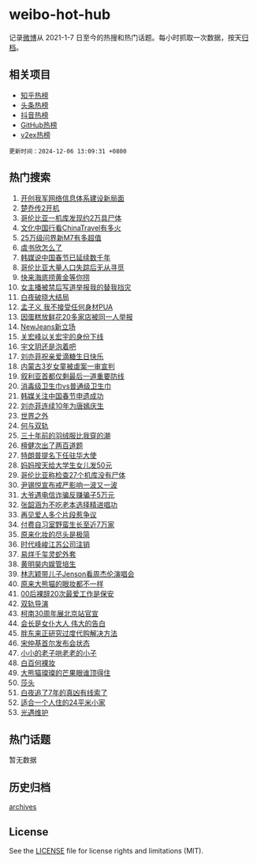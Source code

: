 # weibo-hot-hub

记录[微博](https://www.weibo.com)从 2021-1-7 日至今的热搜和热门话题。每小时抓取一次数据，按天[归档](archives)。

## 相关项目

- [知乎热榜](https://github.com/lonnyzhang423/zhihu-hot-hub)
- [头条热榜](https://github.com/lonnyzhang423/toutiao-hot-hub)
- [抖音热榜](https://github.com/lonnyzhang423/douyin-hot-hub)
- [GitHub热榜](https://github.com/lonnyzhang423/github-hot-hub)
- [v2ex热榜](https://github.com/lonnyzhang423/v2ex-hot-hub)


`更新时间：2024-12-06 13:09:31 +0800`

## 热门搜索

1. [开创我军网络信息体系建设新局面](https://m.weibo.cn/search?containerid=100103type%3D1%26t%3D10%26q%3D%23%E5%BC%80%E5%88%9B%E6%88%91%E5%86%9B%E7%BD%91%E7%BB%9C%E4%BF%A1%E6%81%AF%E4%BD%93%E7%B3%BB%E5%BB%BA%E8%AE%BE%E6%96%B0%E5%B1%80%E9%9D%A2%23&stream_entry_id=51&isnewpage=1&extparam=seat%3D1%26pos%3D0%26stream_entry_id%3D51%26c_type%3D51%26filter_type%3Drealtimehot%26cate%3D10103%26q%3D%2523%25E5%25BC%2580%25E5%2588%259B%25E6%2588%2591%25E5%2586%259B%25E7%25BD%2591%25E7%25BB%259C%25E4%25BF%25A1%25E6%2581%25AF%25E4%25BD%2593%25E7%25B3%25BB%25E5%25BB%25BA%25E8%25AE%25BE%25E6%2596%25B0%25E5%25B1%2580%25E9%259D%25A2%2523%26dgr%3D0%26display_time%3D1733461769%26pre_seqid%3D17334617698670222108101)
1. [楚乔传2开机](https://m.weibo.cn/search?containerid=100103type%3D1%26t%3D10%26q%3D%E6%A5%9A%E4%B9%94%E4%BC%A02%E5%BC%80%E6%9C%BA&stream_entry_id=31&isnewpage=1&extparam=seat%3D1%26flag%3D1%26lcate%3D5001%26realpos%3D1%26band_rank%3D1%26dgr%3D0%26pos%3D0%26c_type%3D31%26q%3D%25E6%25A5%259A%25E4%25B9%2594%25E4%25BC%25A02%25E5%25BC%2580%25E6%259C%25BA%26cate%3D5001%26stream_entry_id%3D31%26filter_type%3Drealtimehot%26display_time%3D1733461769%26pre_seqid%3D17334617698670222108101)
1. [哥伦比亚一机库发现约2万具尸体](https://m.weibo.cn/search?containerid=100103type%3D1%26t%3D10%26q%3D%23%E5%93%A5%E4%BC%A6%E6%AF%94%E4%BA%9A%E4%B8%80%E6%9C%BA%E5%BA%93%E5%8F%91%E7%8E%B0%E7%BA%A62%E4%B8%87%E5%85%B7%E5%B0%B8%E4%BD%93%23&stream_entry_id=31&isnewpage=1&extparam=seat%3D1%26flag%3D2%26lcate%3D5001%26realpos%3D2%26band_rank%3D2%26dgr%3D0%26pos%3D1%26c_type%3D31%26q%3D%2523%25E5%2593%25A5%25E4%25BC%25A6%25E6%25AF%2594%25E4%25BA%259A%25E4%25B8%2580%25E6%259C%25BA%25E5%25BA%2593%25E5%258F%2591%25E7%258E%25B0%25E7%25BA%25A62%25E4%25B8%2587%25E5%2585%25B7%25E5%25B0%25B8%25E4%25BD%2593%2523%26cate%3D5001%26stream_entry_id%3D31%26filter_type%3Drealtimehot%26display_time%3D1733461769%26pre_seqid%3D17334617698670222108101)
1. [文化中国行看ChinaTravel有多火](https://m.weibo.cn/search?containerid=100103type%3D1%26t%3D10%26q%3D%23%E6%96%87%E5%8C%96%E4%B8%AD%E5%9B%BD%E8%A1%8C%E7%9C%8BChinaTravel%E6%9C%89%E5%A4%9A%E7%81%AB%23&stream_entry_id=31&isnewpage=1&extparam=seat%3D1%26flag%3D0%26lcate%3D5001%26realpos%3D3%26band_rank%3D3%26dgr%3D0%26pos%3D2%26c_type%3D31%26q%3D%2523%25E6%2596%2587%25E5%258C%2596%25E4%25B8%25AD%25E5%259B%25BD%25E8%25A1%258C%25E7%259C%258BChinaTravel%25E6%259C%2589%25E5%25A4%259A%25E7%2581%25AB%2523%26cate%3D5001%26stream_entry_id%3D31%26filter_type%3Drealtimehot%26display_time%3D1733461769%26pre_seqid%3D17334617698670222108101)
1. [25万级问界新M7有多超值](https://m.weibo.cn/search?containerid=100103type%3D1%26t%3D10%26q%3D%2325%E4%B8%87%E7%BA%A7%E9%97%AE%E7%95%8C%E6%96%B0M7%E6%9C%89%E5%A4%9A%E8%B6%85%E5%80%BC%23&stream_entry_id=31&isnewpage=1&extparam=seat%3D1%26lcate%3D5001%26stream_entry_id%3D31%26band_rank%3D4%26topic_ad%3D1%26pos%3D3%26is_ad_pos%3D1%26c_type%3D31%26filter_type%3Drealtimehot%26q%3D%252325%25E4%25B8%2587%25E7%25BA%25A7%25E9%2597%25AE%25E7%2595%258C%25E6%2596%25B0M7%25E6%259C%2589%25E5%25A4%259A%25E8%25B6%2585%25E5%2580%25BC%2523%26cate%3D5001%26dgr%3D0%26adid%3D267382%26display_time%3D1733461769%26pre_seqid%3D17334617698670222108101)
1. [虞书欣怎么了](https://m.weibo.cn/search?containerid=100103type%3D1%26t%3D10%26q%3D%23%E8%99%9E%E4%B9%A6%E6%AC%A3%E6%80%8E%E4%B9%88%E4%BA%86%23&stream_entry_id=31&isnewpage=1&extparam=seat%3D1%26flag%3D16%26lcate%3D5001%26realpos%3D4%26band_rank%3D4%26dgr%3D0%26pos%3D4%26c_type%3D31%26q%3D%2523%25E8%2599%259E%25E4%25B9%25A6%25E6%25AC%25A3%25E6%2580%258E%25E4%25B9%2588%25E4%25BA%2586%2523%26cate%3D5001%26stream_entry_id%3D31%26filter_type%3Drealtimehot%26display_time%3D1733461769%26pre_seqid%3D17334617698670222108101)
1. [韩媒说中国春节已延续数千年](https://m.weibo.cn/search?containerid=100103type%3D1%26t%3D10%26q%3D%23%E9%9F%A9%E5%AA%92%E8%AF%B4%E4%B8%AD%E5%9B%BD%E6%98%A5%E8%8A%82%E5%B7%B2%E5%BB%B6%E7%BB%AD%E6%95%B0%E5%8D%83%E5%B9%B4%23&stream_entry_id=31&isnewpage=1&extparam=seat%3D1%26flag%3D2%26lcate%3D5001%26realpos%3D5%26band_rank%3D5%26dgr%3D0%26pos%3D5%26c_type%3D31%26q%3D%2523%25E9%259F%25A9%25E5%25AA%2592%25E8%25AF%25B4%25E4%25B8%25AD%25E5%259B%25BD%25E6%2598%25A5%25E8%258A%2582%25E5%25B7%25B2%25E5%25BB%25B6%25E7%25BB%25AD%25E6%2595%25B0%25E5%258D%2583%25E5%25B9%25B4%2523%26cate%3D5001%26stream_entry_id%3D31%26filter_type%3Drealtimehot%26display_time%3D1733461769%26pre_seqid%3D17334617698670222108101)
1. [哥伦比亚大量人口失踪后无从寻觅](https://m.weibo.cn/search?containerid=100103type%3D1%26t%3D10%26q%3D%23%E5%93%A5%E4%BC%A6%E6%AF%94%E4%BA%9A%E5%A4%A7%E9%87%8F%E4%BA%BA%E5%8F%A3%E5%A4%B1%E8%B8%AA%E5%90%8E%E6%97%A0%E4%BB%8E%E5%AF%BB%E8%A7%85%23&stream_entry_id=31&isnewpage=1&extparam=seat%3D1%26flag%3D1%26lcate%3D5001%26realpos%3D6%26band_rank%3D6%26dgr%3D0%26pos%3D6%26c_type%3D31%26q%3D%2523%25E5%2593%25A5%25E4%25BC%25A6%25E6%25AF%2594%25E4%25BA%259A%25E5%25A4%25A7%25E9%2587%258F%25E4%25BA%25BA%25E5%258F%25A3%25E5%25A4%25B1%25E8%25B8%25AA%25E5%2590%258E%25E6%2597%25A0%25E4%25BB%258E%25E5%25AF%25BB%25E8%25A7%2585%2523%26cate%3D5001%26stream_entry_id%3D31%26filter_type%3Drealtimehot%26display_time%3D1733461769%26pre_seqid%3D17334617698670222108101)
1. [快来海底捞黄金等你捞](https://m.weibo.cn/search?containerid=100103type%3D1%26t%3D10%26q%3D%23%E5%BF%AB%E6%9D%A5%E6%B5%B7%E5%BA%95%E6%8D%9E%E9%BB%84%E9%87%91%E7%AD%89%E4%BD%A0%E6%8D%9E%23&stream_entry_id=31&isnewpage=1&extparam=seat%3D1%26lcate%3D5001%26stream_entry_id%3D31%26band_rank%3D7%26topic_ad%3D1%26pos%3D7%26is_ad_pos%3D1%26c_type%3D31%26filter_type%3Drealtimehot%26q%3D%2523%25E5%25BF%25AB%25E6%259D%25A5%25E6%25B5%25B7%25E5%25BA%2595%25E6%258D%259E%25E9%25BB%2584%25E9%2587%2591%25E7%25AD%2589%25E4%25BD%25A0%25E6%258D%259E%2523%26cate%3D5001%26dgr%3D0%26adid%3D267250%26display_time%3D1733461769%26pre_seqid%3D17334617698670222108101)
1. [女主播被禁后写道举报我的替我挡灾](https://m.weibo.cn/search?containerid=100103type%3D1%26t%3D10%26q%3D%23%E5%A5%B3%E4%B8%BB%E6%92%AD%E8%A2%AB%E7%A6%81%E5%90%8E%E5%86%99%E9%81%93%E4%B8%BE%E6%8A%A5%E6%88%91%E7%9A%84%E6%9B%BF%E6%88%91%E6%8C%A1%E7%81%BE%23&stream_entry_id=31&isnewpage=1&extparam=seat%3D1%26flag%3D0%26lcate%3D5001%26realpos%3D7%26band_rank%3D7%26dgr%3D0%26pos%3D8%26c_type%3D31%26q%3D%2523%25E5%25A5%25B3%25E4%25B8%25BB%25E6%2592%25AD%25E8%25A2%25AB%25E7%25A6%2581%25E5%2590%258E%25E5%2586%2599%25E9%2581%2593%25E4%25B8%25BE%25E6%258A%25A5%25E6%2588%2591%25E7%259A%2584%25E6%259B%25BF%25E6%2588%2591%25E6%258C%25A1%25E7%2581%25BE%2523%26cate%3D5001%26stream_entry_id%3D31%26filter_type%3Drealtimehot%26display_time%3D1733461769%26pre_seqid%3D17334617698670222108101)
1. [白夜破晓大结局](https://m.weibo.cn/search?containerid=100103type%3D1%26t%3D10%26q%3D%E7%99%BD%E5%A4%9C%E7%A0%B4%E6%99%93%E5%A4%A7%E7%BB%93%E5%B1%80&stream_entry_id=31&isnewpage=1&extparam=seat%3D1%26flag%3D1%26lcate%3D5001%26realpos%3D8%26band_rank%3D8%26dgr%3D0%26pos%3D9%26c_type%3D31%26q%3D%25E7%2599%25BD%25E5%25A4%259C%25E7%25A0%25B4%25E6%2599%2593%25E5%25A4%25A7%25E7%25BB%2593%25E5%25B1%2580%26cate%3D5001%26stream_entry_id%3D31%26filter_type%3Drealtimehot%26display_time%3D1733461769%26pre_seqid%3D17334617698670222108101)
1. [孟子义 我不接受任何身材PUA](https://m.weibo.cn/search?containerid=100103type%3D1%26t%3D10%26q%3D%E5%AD%9F%E5%AD%90%E4%B9%89+%E6%88%91%E4%B8%8D%E6%8E%A5%E5%8F%97%E4%BB%BB%E4%BD%95%E8%BA%AB%E6%9D%90PUA&stream_entry_id=31&isnewpage=1&extparam=seat%3D1%26flag%3D2%26lcate%3D5001%26realpos%3D9%26band_rank%3D9%26dgr%3D0%26pos%3D10%26c_type%3D31%26q%3D%25E5%25AD%259F%25E5%25AD%2590%25E4%25B9%2589%2520%25E6%2588%2591%25E4%25B8%258D%25E6%258E%25A5%25E5%258F%2597%25E4%25BB%25BB%25E4%25BD%2595%25E8%25BA%25AB%25E6%259D%2590PUA%26cate%3D5001%26stream_entry_id%3D31%26filter_type%3Drealtimehot%26display_time%3D1733461769%26pre_seqid%3D17334617698670222108101)
1. [因蛋糕放鲜花20多家店被同一人举报](https://m.weibo.cn/search?containerid=100103type%3D1%26t%3D10%26q%3D%23%E5%9B%A0%E8%9B%8B%E7%B3%95%E6%94%BE%E9%B2%9C%E8%8A%B120%E5%A4%9A%E5%AE%B6%E5%BA%97%E8%A2%AB%E5%90%8C%E4%B8%80%E4%BA%BA%E4%B8%BE%E6%8A%A5%23&stream_entry_id=31&isnewpage=1&extparam=seat%3D1%26flag%3D2%26lcate%3D5001%26realpos%3D10%26band_rank%3D10%26dgr%3D0%26pos%3D11%26c_type%3D31%26q%3D%2523%25E5%259B%25A0%25E8%259B%258B%25E7%25B3%2595%25E6%2594%25BE%25E9%25B2%259C%25E8%258A%25B120%25E5%25A4%259A%25E5%25AE%25B6%25E5%25BA%2597%25E8%25A2%25AB%25E5%2590%258C%25E4%25B8%2580%25E4%25BA%25BA%25E4%25B8%25BE%25E6%258A%25A5%2523%26cate%3D5001%26stream_entry_id%3D31%26filter_type%3Drealtimehot%26display_time%3D1733461769%26pre_seqid%3D17334617698670222108101)
1. [NewJeans新立场](https://m.weibo.cn/search?containerid=100103type%3D1%26t%3D10%26q%3D%23NewJeans%E6%96%B0%E7%AB%8B%E5%9C%BA%23&stream_entry_id=31&isnewpage=1&extparam=seat%3D1%26flag%3D1%26lcate%3D5001%26realpos%3D11%26band_rank%3D11%26dgr%3D0%26pos%3D12%26c_type%3D31%26q%3D%2523NewJeans%25E6%2596%25B0%25E7%25AB%258B%25E5%259C%25BA%2523%26cate%3D5001%26stream_entry_id%3D31%26filter_type%3Drealtimehot%26display_time%3D1733461769%26pre_seqid%3D17334617698670222108101)
1. [关宏峰以关宏宇的身份下线](https://m.weibo.cn/search?containerid=100103type%3D1%26t%3D10%26q%3D%23%E5%85%B3%E5%AE%8F%E5%B3%B0%E4%BB%A5%E5%85%B3%E5%AE%8F%E5%AE%87%E7%9A%84%E8%BA%AB%E4%BB%BD%E4%B8%8B%E7%BA%BF%23&stream_entry_id=31&isnewpage=1&extparam=seat%3D1%26flag%3D1%26lcate%3D5001%26realpos%3D12%26band_rank%3D12%26dgr%3D0%26pos%3D13%26c_type%3D31%26q%3D%2523%25E5%2585%25B3%25E5%25AE%258F%25E5%25B3%25B0%25E4%25BB%25A5%25E5%2585%25B3%25E5%25AE%258F%25E5%25AE%2587%25E7%259A%2584%25E8%25BA%25AB%25E4%25BB%25BD%25E4%25B8%258B%25E7%25BA%25BF%2523%26cate%3D5001%26stream_entry_id%3D31%26filter_type%3Drealtimehot%26display_time%3D1733461769%26pre_seqid%3D17334617698670222108101)
1. [宇文玥还是泡着吧](https://m.weibo.cn/search?containerid=100103type%3D1%26t%3D10%26q%3D%E5%AE%87%E6%96%87%E7%8E%A5%E8%BF%98%E6%98%AF%E6%B3%A1%E7%9D%80%E5%90%A7&stream_entry_id=31&isnewpage=1&extparam=seat%3D1%26flag%3D1%26lcate%3D5001%26realpos%3D13%26band_rank%3D13%26dgr%3D0%26pos%3D14%26c_type%3D31%26q%3D%25E5%25AE%2587%25E6%2596%2587%25E7%258E%25A5%25E8%25BF%2598%25E6%2598%25AF%25E6%25B3%25A1%25E7%259D%2580%25E5%2590%25A7%26cate%3D5001%26stream_entry_id%3D31%26filter_type%3Drealtimehot%26display_time%3D1733461769%26pre_seqid%3D17334617698670222108101)
1. [刘亦菲祝亲爱滴糖生日快乐](https://m.weibo.cn/search?containerid=100103type%3D1%26t%3D10%26q%3D%23%E5%88%98%E4%BA%A6%E8%8F%B2%E7%A5%9D%E4%BA%B2%E7%88%B1%E6%BB%B4%E7%B3%96%E7%94%9F%E6%97%A5%E5%BF%AB%E4%B9%90%23&stream_entry_id=31&isnewpage=1&extparam=seat%3D1%26flag%3D0%26lcate%3D5001%26realpos%3D14%26band_rank%3D14%26dgr%3D0%26pos%3D15%26c_type%3D31%26q%3D%2523%25E5%2588%2598%25E4%25BA%25A6%25E8%258F%25B2%25E7%25A5%259D%25E4%25BA%25B2%25E7%2588%25B1%25E6%25BB%25B4%25E7%25B3%2596%25E7%2594%259F%25E6%2597%25A5%25E5%25BF%25AB%25E4%25B9%2590%2523%26cate%3D5001%26stream_entry_id%3D31%26filter_type%3Drealtimehot%26display_time%3D1733461769%26pre_seqid%3D17334617698670222108101)
1. [内蒙古3岁女童被虐案一审宣判](https://m.weibo.cn/search?containerid=100103type%3D1%26t%3D10%26q%3D%23%E5%86%85%E8%92%99%E5%8F%A43%E5%B2%81%E5%A5%B3%E7%AB%A5%E8%A2%AB%E8%99%90%E6%A1%88%E4%B8%80%E5%AE%A1%E5%AE%A3%E5%88%A4%23&stream_entry_id=31&isnewpage=1&extparam=seat%3D1%26flag%3D0%26lcate%3D5001%26realpos%3D15%26band_rank%3D15%26dgr%3D0%26pos%3D16%26c_type%3D31%26q%3D%2523%25E5%2586%2585%25E8%2592%2599%25E5%258F%25A43%25E5%25B2%2581%25E5%25A5%25B3%25E7%25AB%25A5%25E8%25A2%25AB%25E8%2599%2590%25E6%25A1%2588%25E4%25B8%2580%25E5%25AE%25A1%25E5%25AE%25A3%25E5%2588%25A4%2523%26cate%3D5001%26stream_entry_id%3D31%26filter_type%3Drealtimehot%26display_time%3D1733461769%26pre_seqid%3D17334617698670222108101)
1. [叙利亚首都仅剩最后一道重要防线](https://m.weibo.cn/search?containerid=100103type%3D1%26t%3D10%26q%3D%23%E5%8F%99%E5%88%A9%E4%BA%9A%E9%A6%96%E9%83%BD%E4%BB%85%E5%89%A9%E6%9C%80%E5%90%8E%E4%B8%80%E9%81%93%E9%87%8D%E8%A6%81%E9%98%B2%E7%BA%BF%23&stream_entry_id=31&isnewpage=1&extparam=seat%3D1%26flag%3D0%26lcate%3D5001%26realpos%3D16%26band_rank%3D16%26dgr%3D0%26pos%3D17%26c_type%3D31%26q%3D%2523%25E5%258F%2599%25E5%2588%25A9%25E4%25BA%259A%25E9%25A6%2596%25E9%2583%25BD%25E4%25BB%2585%25E5%2589%25A9%25E6%259C%2580%25E5%2590%258E%25E4%25B8%2580%25E9%2581%2593%25E9%2587%258D%25E8%25A6%2581%25E9%2598%25B2%25E7%25BA%25BF%2523%26cate%3D5001%26stream_entry_id%3D31%26filter_type%3Drealtimehot%26display_time%3D1733461769%26pre_seqid%3D17334617698670222108101)
1. [消毒级卫生巾vs普通级卫生巾](https://m.weibo.cn/search?containerid=100103type%3D1%26t%3D10%26q%3D%23%E6%B6%88%E6%AF%92%E7%BA%A7%E5%8D%AB%E7%94%9F%E5%B7%BEvs%E6%99%AE%E9%80%9A%E7%BA%A7%E5%8D%AB%E7%94%9F%E5%B7%BE%23&stream_entry_id=31&isnewpage=1&extparam=seat%3D1%26flag%3D0%26lcate%3D5001%26realpos%3D17%26band_rank%3D17%26dgr%3D0%26pos%3D18%26adid%3D267173%26c_type%3D31%26q%3D%2523%25E6%25B6%2588%25E6%25AF%2592%25E7%25BA%25A7%25E5%258D%25AB%25E7%2594%259F%25E5%25B7%25BEvs%25E6%2599%25AE%25E9%2580%259A%25E7%25BA%25A7%25E5%258D%25AB%25E7%2594%259F%25E5%25B7%25BE%2523%26cate%3D5001%26stream_entry_id%3D31%26filter_type%3Drealtimehot%26display_time%3D1733461769%26pre_seqid%3D17334617698670222108101)
1. [韩媒关注中国春节申遗成功](https://m.weibo.cn/search?containerid=100103type%3D1%26t%3D10%26q%3D%23%E9%9F%A9%E5%AA%92%E5%85%B3%E6%B3%A8%E4%B8%AD%E5%9B%BD%E6%98%A5%E8%8A%82%E7%94%B3%E9%81%97%E6%88%90%E5%8A%9F%23&stream_entry_id=31&isnewpage=1&extparam=seat%3D1%26flag%3D0%26lcate%3D5001%26realpos%3D18%26band_rank%3D18%26dgr%3D0%26pos%3D19%26c_type%3D31%26q%3D%2523%25E9%259F%25A9%25E5%25AA%2592%25E5%2585%25B3%25E6%25B3%25A8%25E4%25B8%25AD%25E5%259B%25BD%25E6%2598%25A5%25E8%258A%2582%25E7%2594%25B3%25E9%2581%2597%25E6%2588%2590%25E5%258A%259F%2523%26cate%3D5001%26stream_entry_id%3D31%26filter_type%3Drealtimehot%26display_time%3D1733461769%26pre_seqid%3D17334617698670222108101)
1. [刘亦菲连续10年为唐嫣庆生](https://m.weibo.cn/search?containerid=100103type%3D1%26t%3D10%26q%3D%23%E5%88%98%E4%BA%A6%E8%8F%B2%E8%BF%9E%E7%BB%AD10%E5%B9%B4%E4%B8%BA%E5%94%90%E5%AB%A3%E5%BA%86%E7%94%9F%23&stream_entry_id=31&isnewpage=1&extparam=seat%3D1%26flag%3D1%26lcate%3D5001%26realpos%3D19%26band_rank%3D19%26dgr%3D0%26pos%3D20%26c_type%3D31%26q%3D%2523%25E5%2588%2598%25E4%25BA%25A6%25E8%258F%25B2%25E8%25BF%259E%25E7%25BB%25AD10%25E5%25B9%25B4%25E4%25B8%25BA%25E5%2594%2590%25E5%25AB%25A3%25E5%25BA%2586%25E7%2594%259F%2523%26cate%3D5001%26stream_entry_id%3D31%26filter_type%3Drealtimehot%26display_time%3D1733461769%26pre_seqid%3D17334617698670222108101)
1. [世界之外](https://m.weibo.cn/search?containerid=100103type%3D1%26t%3D10%26q%3D%E4%B8%96%E7%95%8C%E4%B9%8B%E5%A4%96&stream_entry_id=31&isnewpage=1&extparam=seat%3D1%26flag%3D1%26lcate%3D5001%26realpos%3D20%26band_rank%3D20%26dgr%3D0%26pos%3D21%26c_type%3D31%26q%3D%25E4%25B8%2596%25E7%2595%258C%25E4%25B9%258B%25E5%25A4%2596%26cate%3D5001%26stream_entry_id%3D31%26filter_type%3Drealtimehot%26display_time%3D1733461769%26pre_seqid%3D17334617698670222108101)
1. [何与双轨](https://m.weibo.cn/search?containerid=100103type%3D1%26t%3D10%26q%3D%E4%BD%95%E4%B8%8E%E5%8F%8C%E8%BD%A8&stream_entry_id=31&isnewpage=1&extparam=seat%3D1%26flag%3D0%26lcate%3D5001%26realpos%3D21%26band_rank%3D21%26dgr%3D0%26pos%3D22%26c_type%3D31%26q%3D%25E4%25BD%2595%25E4%25B8%258E%25E5%258F%258C%25E8%25BD%25A8%26cate%3D5001%26stream_entry_id%3D31%26filter_type%3Drealtimehot%26display_time%3D1733461769%26pre_seqid%3D17334617698670222108101)
1. [三十年前的羽绒服比我穿的潮](https://m.weibo.cn/search?containerid=100103type%3D1%26t%3D10%26q%3D%23%E4%B8%89%E5%8D%81%E5%B9%B4%E5%89%8D%E7%9A%84%E7%BE%BD%E7%BB%92%E6%9C%8D%E6%AF%94%E6%88%91%E7%A9%BF%E7%9A%84%E6%BD%AE%23&stream_entry_id=31&isnewpage=1&extparam=seat%3D1%26flag%3D0%26lcate%3D5001%26realpos%3D22%26band_rank%3D22%26dgr%3D0%26pos%3D23%26c_type%3D31%26q%3D%2523%25E4%25B8%2589%25E5%258D%2581%25E5%25B9%25B4%25E5%2589%258D%25E7%259A%2584%25E7%25BE%25BD%25E7%25BB%2592%25E6%259C%258D%25E6%25AF%2594%25E6%2588%2591%25E7%25A9%25BF%25E7%259A%2584%25E6%25BD%25AE%2523%26cate%3D5001%26stream_entry_id%3D31%26filter_type%3Drealtimehot%26display_time%3D1733461769%26pre_seqid%3D17334617698670222108101)
1. [檀健次出了两百道题](https://m.weibo.cn/search?containerid=100103type%3D1%26t%3D10%26q%3D%23%E6%AA%80%E5%81%A5%E6%AC%A1%E5%87%BA%E4%BA%86%E4%B8%A4%E7%99%BE%E9%81%93%E9%A2%98%23&stream_entry_id=31&isnewpage=1&extparam=seat%3D1%26flag%3D1%26lcate%3D5001%26realpos%3D23%26band_rank%3D23%26dgr%3D0%26pos%3D24%26c_type%3D31%26q%3D%2523%25E6%25AA%2580%25E5%2581%25A5%25E6%25AC%25A1%25E5%2587%25BA%25E4%25BA%2586%25E4%25B8%25A4%25E7%2599%25BE%25E9%2581%2593%25E9%25A2%2598%2523%26cate%3D5001%26stream_entry_id%3D31%26filter_type%3Drealtimehot%26display_time%3D1733461769%26pre_seqid%3D17334617698670222108101)
1. [特朗普提名下任驻华大使](https://m.weibo.cn/search?containerid=100103type%3D1%26t%3D10%26q%3D%23%E7%89%B9%E6%9C%97%E6%99%AE%E6%8F%90%E5%90%8D%E4%B8%8B%E4%BB%BB%E9%A9%BB%E5%8D%8E%E5%A4%A7%E4%BD%BF%23&stream_entry_id=31&isnewpage=1&extparam=seat%3D1%26flag%3D0%26lcate%3D5001%26realpos%3D24%26band_rank%3D24%26dgr%3D0%26pos%3D25%26c_type%3D31%26q%3D%2523%25E7%2589%25B9%25E6%259C%2597%25E6%2599%25AE%25E6%258F%2590%25E5%2590%258D%25E4%25B8%258B%25E4%25BB%25BB%25E9%25A9%25BB%25E5%258D%258E%25E5%25A4%25A7%25E4%25BD%25BF%2523%26cate%3D5001%26stream_entry_id%3D31%26filter_type%3Drealtimehot%26display_time%3D1733461769%26pre_seqid%3D17334617698670222108101)
1. [妈妈按天给大学生女儿发50元](https://m.weibo.cn/search?containerid=100103type%3D1%26t%3D10%26q%3D%23%E5%A6%88%E5%A6%88%E6%8C%89%E5%A4%A9%E7%BB%99%E5%A4%A7%E5%AD%A6%E7%94%9F%E5%A5%B3%E5%84%BF%E5%8F%9150%E5%85%83%23&stream_entry_id=31&isnewpage=1&extparam=seat%3D1%26flag%3D0%26lcate%3D5001%26realpos%3D25%26band_rank%3D25%26dgr%3D0%26pos%3D26%26c_type%3D31%26q%3D%2523%25E5%25A6%2588%25E5%25A6%2588%25E6%258C%2589%25E5%25A4%25A9%25E7%25BB%2599%25E5%25A4%25A7%25E5%25AD%25A6%25E7%2594%259F%25E5%25A5%25B3%25E5%2584%25BF%25E5%258F%259150%25E5%2585%2583%2523%26cate%3D5001%26stream_entry_id%3D31%26filter_type%3Drealtimehot%26display_time%3D1733461769%26pre_seqid%3D17334617698670222108101)
1. [哥伦比亚称检查27个机库没有尸体](https://m.weibo.cn/search?containerid=100103type%3D1%26t%3D10%26q%3D%23%E5%93%A5%E4%BC%A6%E6%AF%94%E4%BA%9A%E7%A7%B0%E6%A3%80%E6%9F%A527%E4%B8%AA%E6%9C%BA%E5%BA%93%E6%B2%A1%E6%9C%89%E5%B0%B8%E4%BD%93%23&stream_entry_id=31&isnewpage=1&extparam=seat%3D1%26flag%3D0%26lcate%3D5001%26realpos%3D26%26band_rank%3D26%26dgr%3D0%26pos%3D27%26c_type%3D31%26q%3D%2523%25E5%2593%25A5%25E4%25BC%25A6%25E6%25AF%2594%25E4%25BA%259A%25E7%25A7%25B0%25E6%25A3%2580%25E6%259F%25A527%25E4%25B8%25AA%25E6%259C%25BA%25E5%25BA%2593%25E6%25B2%25A1%25E6%259C%2589%25E5%25B0%25B8%25E4%25BD%2593%2523%26cate%3D5001%26stream_entry_id%3D31%26filter_type%3Drealtimehot%26display_time%3D1733461769%26pre_seqid%3D17334617698670222108101)
1. [尹锡悦宣布戒严影响一波又一波](https://m.weibo.cn/search?containerid=100103type%3D1%26t%3D10%26q%3D%23%E5%B0%B9%E9%94%A1%E6%82%A6%E5%AE%A3%E5%B8%83%E6%88%92%E4%B8%A5%E5%BD%B1%E5%93%8D%E4%B8%80%E6%B3%A2%E5%8F%88%E4%B8%80%E6%B3%A2%23&stream_entry_id=31&isnewpage=1&extparam=seat%3D1%26flag%3D1%26lcate%3D5001%26realpos%3D27%26band_rank%3D27%26dgr%3D0%26pos%3D28%26c_type%3D31%26q%3D%2523%25E5%25B0%25B9%25E9%2594%25A1%25E6%2582%25A6%25E5%25AE%25A3%25E5%25B8%2583%25E6%2588%2592%25E4%25B8%25A5%25E5%25BD%25B1%25E5%2593%258D%25E4%25B8%2580%25E6%25B3%25A2%25E5%258F%2588%25E4%25B8%2580%25E6%25B3%25A2%2523%26cate%3D5001%26stream_entry_id%3D31%26filter_type%3Drealtimehot%26display_time%3D1733461769%26pre_seqid%3D17334617698670222108101)
1. [大爷遇电信诈骗反赚骗子5万元](https://m.weibo.cn/search?containerid=100103type%3D1%26t%3D10%26q%3D%23%E5%A4%A7%E7%88%B7%E9%81%87%E7%94%B5%E4%BF%A1%E8%AF%88%E9%AA%97%E5%8F%8D%E8%B5%9A%E9%AA%97%E5%AD%905%E4%B8%87%E5%85%83%23&stream_entry_id=31&isnewpage=1&extparam=seat%3D1%26flag%3D0%26lcate%3D5001%26realpos%3D28%26band_rank%3D28%26dgr%3D0%26pos%3D29%26c_type%3D31%26q%3D%2523%25E5%25A4%25A7%25E7%2588%25B7%25E9%2581%2587%25E7%2594%25B5%25E4%25BF%25A1%25E8%25AF%2588%25E9%25AA%2597%25E5%258F%258D%25E8%25B5%259A%25E9%25AA%2597%25E5%25AD%25905%25E4%25B8%2587%25E5%2585%2583%2523%26cate%3D5001%26stream_entry_id%3D31%26filter_type%3Drealtimehot%26display_time%3D1733461769%26pre_seqid%3D17334617698670222108101)
1. [张韶涵为不吃老本选择精进唱功](https://m.weibo.cn/search?containerid=100103type%3D1%26t%3D10%26q%3D%23%E5%BC%A0%E9%9F%B6%E6%B6%B5%E4%B8%BA%E4%B8%8D%E5%90%83%E8%80%81%E6%9C%AC%E9%80%89%E6%8B%A9%E7%B2%BE%E8%BF%9B%E5%94%B1%E5%8A%9F%23&stream_entry_id=31&isnewpage=1&extparam=seat%3D1%26flag%3D1%26lcate%3D5001%26realpos%3D29%26band_rank%3D29%26dgr%3D0%26pos%3D30%26c_type%3D31%26q%3D%2523%25E5%25BC%25A0%25E9%259F%25B6%25E6%25B6%25B5%25E4%25B8%25BA%25E4%25B8%258D%25E5%2590%2583%25E8%2580%2581%25E6%259C%25AC%25E9%2580%2589%25E6%258B%25A9%25E7%25B2%25BE%25E8%25BF%259B%25E5%2594%25B1%25E5%258A%259F%2523%26cate%3D5001%26stream_entry_id%3D31%26filter_type%3Drealtimehot%26display_time%3D1733461769%26pre_seqid%3D17334617698670222108101)
1. [再见爱人多个片段惹争议](https://m.weibo.cn/search?containerid=100103type%3D1%26t%3D10%26q%3D%23%E5%86%8D%E8%A7%81%E7%88%B1%E4%BA%BA%E5%A4%9A%E4%B8%AA%E7%89%87%E6%AE%B5%E6%83%B9%E4%BA%89%E8%AE%AE%23&stream_entry_id=31&isnewpage=1&extparam=seat%3D1%26flag%3D1%26lcate%3D5001%26realpos%3D30%26band_rank%3D30%26dgr%3D0%26pos%3D31%26c_type%3D31%26q%3D%2523%25E5%2586%258D%25E8%25A7%2581%25E7%2588%25B1%25E4%25BA%25BA%25E5%25A4%259A%25E4%25B8%25AA%25E7%2589%2587%25E6%25AE%25B5%25E6%2583%25B9%25E4%25BA%2589%25E8%25AE%25AE%2523%26cate%3D5001%26stream_entry_id%3D31%26filter_type%3Drealtimehot%26display_time%3D1733461769%26pre_seqid%3D17334617698670222108101)
1. [付费自习室野蛮生长至近7万家](https://m.weibo.cn/search?containerid=100103type%3D1%26t%3D10%26q%3D%23%E4%BB%98%E8%B4%B9%E8%87%AA%E4%B9%A0%E5%AE%A4%E9%87%8E%E8%9B%AE%E7%94%9F%E9%95%BF%E8%87%B3%E8%BF%917%E4%B8%87%E5%AE%B6%23&stream_entry_id=31&isnewpage=1&extparam=seat%3D1%26flag%3D1%26lcate%3D5001%26realpos%3D31%26band_rank%3D31%26dgr%3D0%26pos%3D32%26c_type%3D31%26q%3D%2523%25E4%25BB%2598%25E8%25B4%25B9%25E8%2587%25AA%25E4%25B9%25A0%25E5%25AE%25A4%25E9%2587%258E%25E8%259B%25AE%25E7%2594%259F%25E9%2595%25BF%25E8%2587%25B3%25E8%25BF%25917%25E4%25B8%2587%25E5%25AE%25B6%2523%26cate%3D5001%26stream_entry_id%3D31%26filter_type%3Drealtimehot%26display_time%3D1733461769%26pre_seqid%3D17334617698670222108101)
1. [原来化妆的尽头是极简](https://m.weibo.cn/search?containerid=100103type%3D1%26t%3D10%26q%3D%23%E5%8E%9F%E6%9D%A5%E5%8C%96%E5%A6%86%E7%9A%84%E5%B0%BD%E5%A4%B4%E6%98%AF%E6%9E%81%E7%AE%80%23&stream_entry_id=31&isnewpage=1&extparam=seat%3D1%26flag%3D0%26lcate%3D5001%26realpos%3D32%26band_rank%3D32%26dgr%3D0%26pos%3D33%26c_type%3D31%26q%3D%2523%25E5%258E%259F%25E6%259D%25A5%25E5%258C%2596%25E5%25A6%2586%25E7%259A%2584%25E5%25B0%25BD%25E5%25A4%25B4%25E6%2598%25AF%25E6%259E%2581%25E7%25AE%2580%2523%26cate%3D5001%26stream_entry_id%3D31%26filter_type%3Drealtimehot%26display_time%3D1733461769%26pre_seqid%3D17334617698670222108101)
1. [时代峰峻江苏公司注销](https://m.weibo.cn/search?containerid=100103type%3D1%26t%3D10%26q%3D%23%E6%97%B6%E4%BB%A3%E5%B3%B0%E5%B3%BB%E6%B1%9F%E8%8B%8F%E5%85%AC%E5%8F%B8%E6%B3%A8%E9%94%80%23&stream_entry_id=31&isnewpage=1&extparam=seat%3D1%26flag%3D1%26lcate%3D5001%26realpos%3D33%26band_rank%3D33%26dgr%3D0%26pos%3D34%26c_type%3D31%26q%3D%2523%25E6%2597%25B6%25E4%25BB%25A3%25E5%25B3%25B0%25E5%25B3%25BB%25E6%25B1%259F%25E8%258B%258F%25E5%2585%25AC%25E5%258F%25B8%25E6%25B3%25A8%25E9%2594%2580%2523%26cate%3D5001%26stream_entry_id%3D31%26filter_type%3Drealtimehot%26display_time%3D1733461769%26pre_seqid%3D17334617698670222108101)
1. [易烊千玺灵蛇外套](https://m.weibo.cn/search?containerid=100103type%3D1%26t%3D10%26q%3D%23%E6%98%93%E7%83%8A%E5%8D%83%E7%8E%BA%E7%81%B5%E8%9B%87%E5%A4%96%E5%A5%97%23&stream_entry_id=31&isnewpage=1&extparam=seat%3D1%26flag%3D1%26lcate%3D5001%26realpos%3D34%26band_rank%3D34%26dgr%3D0%26pos%3D35%26c_type%3D31%26q%3D%2523%25E6%2598%2593%25E7%2583%258A%25E5%258D%2583%25E7%258E%25BA%25E7%2581%25B5%25E8%259B%2587%25E5%25A4%2596%25E5%25A5%2597%2523%26cate%3D5001%26stream_entry_id%3D31%26filter_type%3Drealtimehot%26display_time%3D1733461769%26pre_seqid%3D17334617698670222108101)
1. [黄明昊内娱管培生](https://m.weibo.cn/search?containerid=100103type%3D1%26t%3D10%26q%3D%E9%BB%84%E6%98%8E%E6%98%8A%E5%86%85%E5%A8%B1%E7%AE%A1%E5%9F%B9%E7%94%9F&stream_entry_id=31&isnewpage=1&extparam=seat%3D1%26flag%3D1%26lcate%3D5001%26realpos%3D35%26band_rank%3D35%26dgr%3D0%26pos%3D36%26c_type%3D31%26q%3D%25E9%25BB%2584%25E6%2598%258E%25E6%2598%258A%25E5%2586%2585%25E5%25A8%25B1%25E7%25AE%25A1%25E5%259F%25B9%25E7%2594%259F%26cate%3D5001%26stream_entry_id%3D31%26filter_type%3Drealtimehot%26display_time%3D1733461769%26pre_seqid%3D17334617698670222108101)
1. [林志颖带儿子Jenson看周杰伦演唱会](https://m.weibo.cn/search?containerid=100103type%3D1%26t%3D10%26q%3D%23%E6%9E%97%E5%BF%97%E9%A2%96%E5%B8%A6%E5%84%BF%E5%AD%90Jenson%E7%9C%8B%E5%91%A8%E6%9D%B0%E4%BC%A6%E6%BC%94%E5%94%B1%E4%BC%9A%23&stream_entry_id=31&isnewpage=1&extparam=seat%3D1%26flag%3D1%26lcate%3D5001%26realpos%3D36%26band_rank%3D36%26dgr%3D0%26pos%3D37%26c_type%3D31%26q%3D%2523%25E6%259E%2597%25E5%25BF%2597%25E9%25A2%2596%25E5%25B8%25A6%25E5%2584%25BF%25E5%25AD%2590Jenson%25E7%259C%258B%25E5%2591%25A8%25E6%259D%25B0%25E4%25BC%25A6%25E6%25BC%2594%25E5%2594%25B1%25E4%25BC%259A%2523%26cate%3D5001%26stream_entry_id%3D31%26filter_type%3Drealtimehot%26display_time%3D1733461769%26pre_seqid%3D17334617698670222108101)
1. [原来大熊猫的眼妆都不一样](https://m.weibo.cn/search?containerid=100103type%3D1%26t%3D10%26q%3D%23%E5%8E%9F%E6%9D%A5%E5%A4%A7%E7%86%8A%E7%8C%AB%E7%9A%84%E7%9C%BC%E5%A6%86%E9%83%BD%E4%B8%8D%E4%B8%80%E6%A0%B7%23&stream_entry_id=31&isnewpage=1&extparam=seat%3D1%26flag%3D1%26lcate%3D5001%26realpos%3D37%26band_rank%3D37%26dgr%3D0%26pos%3D38%26c_type%3D31%26q%3D%2523%25E5%258E%259F%25E6%259D%25A5%25E5%25A4%25A7%25E7%2586%258A%25E7%258C%25AB%25E7%259A%2584%25E7%259C%25BC%25E5%25A6%2586%25E9%2583%25BD%25E4%25B8%258D%25E4%25B8%2580%25E6%25A0%25B7%2523%26cate%3D5001%26stream_entry_id%3D31%26filter_type%3Drealtimehot%26display_time%3D1733461769%26pre_seqid%3D17334617698670222108101)
1. [00后裸辞20次最爱工作是保安](https://m.weibo.cn/search?containerid=100103type%3D1%26t%3D10%26q%3D%2300%E5%90%8E%E8%A3%B8%E8%BE%9E20%E6%AC%A1%E6%9C%80%E7%88%B1%E5%B7%A5%E4%BD%9C%E6%98%AF%E4%BF%9D%E5%AE%89%23&stream_entry_id=31&isnewpage=1&extparam=seat%3D1%26flag%3D0%26lcate%3D5001%26realpos%3D38%26band_rank%3D38%26dgr%3D0%26pos%3D39%26c_type%3D31%26q%3D%252300%25E5%2590%258E%25E8%25A3%25B8%25E8%25BE%259E20%25E6%25AC%25A1%25E6%259C%2580%25E7%2588%25B1%25E5%25B7%25A5%25E4%25BD%259C%25E6%2598%25AF%25E4%25BF%259D%25E5%25AE%2589%2523%26cate%3D5001%26stream_entry_id%3D31%26filter_type%3Drealtimehot%26display_time%3D1733461769%26pre_seqid%3D17334617698670222108101)
1. [双轨导演](https://m.weibo.cn/search?containerid=100103type%3D1%26t%3D10%26q%3D%E5%8F%8C%E8%BD%A8%E5%AF%BC%E6%BC%94&stream_entry_id=31&isnewpage=1&extparam=seat%3D1%26flag%3D0%26lcate%3D5001%26realpos%3D39%26band_rank%3D39%26dgr%3D0%26pos%3D40%26c_type%3D31%26q%3D%25E5%258F%258C%25E8%25BD%25A8%25E5%25AF%25BC%25E6%25BC%2594%26cate%3D5001%26stream_entry_id%3D31%26filter_type%3Drealtimehot%26display_time%3D1733461769%26pre_seqid%3D17334617698670222108101)
1. [柯南30周年展北京站官宣](https://m.weibo.cn/search?containerid=100103type%3D1%26t%3D10%26q%3D%E6%9F%AF%E5%8D%9730%E5%91%A8%E5%B9%B4%E5%B1%95%E5%8C%97%E4%BA%AC%E7%AB%99%E5%AE%98%E5%AE%A3&stream_entry_id=31&isnewpage=1&extparam=seat%3D1%26flag%3D1%26lcate%3D5001%26realpos%3D40%26band_rank%3D40%26dgr%3D0%26pos%3D41%26c_type%3D31%26q%3D%25E6%259F%25AF%25E5%258D%259730%25E5%2591%25A8%25E5%25B9%25B4%25E5%25B1%2595%25E5%258C%2597%25E4%25BA%25AC%25E7%25AB%2599%25E5%25AE%2598%25E5%25AE%25A3%26cate%3D5001%26stream_entry_id%3D31%26filter_type%3Drealtimehot%26display_time%3D1733461769%26pre_seqid%3D17334617698670222108101)
1. [会长是女仆大人 伟大的告白](https://m.weibo.cn/search?containerid=100103type%3D1%26t%3D10%26q%3D%E4%BC%9A%E9%95%BF%E6%98%AF%E5%A5%B3%E4%BB%86%E5%A4%A7%E4%BA%BA+%E4%BC%9F%E5%A4%A7%E7%9A%84%E5%91%8A%E7%99%BD&stream_entry_id=31&isnewpage=1&extparam=seat%3D1%26flag%3D1%26lcate%3D5001%26realpos%3D41%26band_rank%3D41%26dgr%3D0%26pos%3D42%26c_type%3D31%26q%3D%25E4%25BC%259A%25E9%2595%25BF%25E6%2598%25AF%25E5%25A5%25B3%25E4%25BB%2586%25E5%25A4%25A7%25E4%25BA%25BA%2520%25E4%25BC%259F%25E5%25A4%25A7%25E7%259A%2584%25E5%2591%258A%25E7%2599%25BD%26cate%3D5001%26stream_entry_id%3D31%26filter_type%3Drealtimehot%26display_time%3D1733461769%26pre_seqid%3D17334617698670222108101)
1. [胖东来正研究过度代购解决方法](https://m.weibo.cn/search?containerid=100103type%3D1%26t%3D10%26q%3D%23%E8%83%96%E4%B8%9C%E6%9D%A5%E6%AD%A3%E7%A0%94%E7%A9%B6%E8%BF%87%E5%BA%A6%E4%BB%A3%E8%B4%AD%E8%A7%A3%E5%86%B3%E6%96%B9%E6%B3%95%23&stream_entry_id=31&isnewpage=1&extparam=seat%3D1%26flag%3D1%26lcate%3D5001%26realpos%3D42%26band_rank%3D42%26dgr%3D0%26pos%3D43%26c_type%3D31%26q%3D%2523%25E8%2583%2596%25E4%25B8%259C%25E6%259D%25A5%25E6%25AD%25A3%25E7%25A0%2594%25E7%25A9%25B6%25E8%25BF%2587%25E5%25BA%25A6%25E4%25BB%25A3%25E8%25B4%25AD%25E8%25A7%25A3%25E5%2586%25B3%25E6%2596%25B9%25E6%25B3%2595%2523%26cate%3D5001%26stream_entry_id%3D31%26filter_type%3Drealtimehot%26display_time%3D1733461769%26pre_seqid%3D17334617698670222108101)
1. [宋仲基首尔发布会状态](https://m.weibo.cn/search?containerid=100103type%3D1%26t%3D10%26q%3D%23%E5%AE%8B%E4%BB%B2%E5%9F%BA%E9%A6%96%E5%B0%94%E5%8F%91%E5%B8%83%E4%BC%9A%E7%8A%B6%E6%80%81%23&stream_entry_id=31&isnewpage=1&extparam=seat%3D1%26flag%3D1%26lcate%3D5001%26realpos%3D43%26band_rank%3D43%26dgr%3D0%26pos%3D44%26c_type%3D31%26q%3D%2523%25E5%25AE%258B%25E4%25BB%25B2%25E5%259F%25BA%25E9%25A6%2596%25E5%25B0%2594%25E5%258F%2591%25E5%25B8%2583%25E4%25BC%259A%25E7%258A%25B6%25E6%2580%2581%2523%26cate%3D5001%26stream_entry_id%3D31%26filter_type%3Drealtimehot%26display_time%3D1733461769%26pre_seqid%3D17334617698670222108101)
1. [小小的老子哄老老的小子](https://m.weibo.cn/search?containerid=100103type%3D1%26t%3D10%26q%3D%E5%B0%8F%E5%B0%8F%E7%9A%84%E8%80%81%E5%AD%90%E5%93%84%E8%80%81%E8%80%81%E7%9A%84%E5%B0%8F%E5%AD%90&stream_entry_id=31&isnewpage=1&extparam=seat%3D1%26flag%3D1%26lcate%3D5001%26realpos%3D44%26band_rank%3D44%26dgr%3D0%26pos%3D45%26c_type%3D31%26q%3D%25E5%25B0%258F%25E5%25B0%258F%25E7%259A%2584%25E8%2580%2581%25E5%25AD%2590%25E5%2593%2584%25E8%2580%2581%25E8%2580%2581%25E7%259A%2584%25E5%25B0%258F%25E5%25AD%2590%26cate%3D5001%26stream_entry_id%3D31%26filter_type%3Drealtimehot%26display_time%3D1733461769%26pre_seqid%3D17334617698670222108101)
1. [白百何裸妆](https://m.weibo.cn/search?containerid=100103type%3D1%26t%3D10%26q%3D%E7%99%BD%E7%99%BE%E4%BD%95%E8%A3%B8%E5%A6%86&stream_entry_id=31&isnewpage=1&extparam=seat%3D1%26flag%3D1%26lcate%3D5001%26realpos%3D45%26band_rank%3D45%26dgr%3D0%26pos%3D46%26c_type%3D31%26q%3D%25E7%2599%25BD%25E7%2599%25BE%25E4%25BD%2595%25E8%25A3%25B8%25E5%25A6%2586%26cate%3D5001%26stream_entry_id%3D31%26filter_type%3Drealtimehot%26display_time%3D1733461769%26pre_seqid%3D17334617698670222108101)
1. [大熊猫璨璨的芒果眼谁顶得住](https://m.weibo.cn/search?containerid=100103type%3D1%26t%3D10%26q%3D%23%E5%A4%A7%E7%86%8A%E7%8C%AB%E7%92%A8%E7%92%A8%E7%9A%84%E8%8A%92%E6%9E%9C%E7%9C%BC%E8%B0%81%E9%A1%B6%E5%BE%97%E4%BD%8F%23&stream_entry_id=31&isnewpage=1&extparam=seat%3D1%26flag%3D1%26lcate%3D5001%26realpos%3D46%26band_rank%3D46%26dgr%3D0%26pos%3D47%26c_type%3D31%26q%3D%2523%25E5%25A4%25A7%25E7%2586%258A%25E7%258C%25AB%25E7%2592%25A8%25E7%2592%25A8%25E7%259A%2584%25E8%258A%2592%25E6%259E%259C%25E7%259C%25BC%25E8%25B0%2581%25E9%25A1%25B6%25E5%25BE%2597%25E4%25BD%258F%2523%26cate%3D5001%26stream_entry_id%3D31%26filter_type%3Drealtimehot%26display_time%3D1733461769%26pre_seqid%3D17334617698670222108101)
1. [莎头](https://m.weibo.cn/search?containerid=100103type%3D1%26t%3D10%26q%3D%E8%8E%8E%E5%A4%B4&stream_entry_id=31&isnewpage=1&extparam=seat%3D1%26flag%3D0%26lcate%3D5001%26realpos%3D47%26band_rank%3D47%26dgr%3D0%26pos%3D48%26c_type%3D31%26q%3D%25E8%258E%258E%25E5%25A4%25B4%26cate%3D5001%26stream_entry_id%3D31%26filter_type%3Drealtimehot%26display_time%3D1733461769%26pre_seqid%3D17334617698670222108101)
1. [白夜追了7年的真凶有线索了](https://m.weibo.cn/search?containerid=100103type%3D1%26t%3D10%26q%3D%23%E7%99%BD%E5%A4%9C%E8%BF%BD%E4%BA%867%E5%B9%B4%E7%9A%84%E7%9C%9F%E5%87%B6%E6%9C%89%E7%BA%BF%E7%B4%A2%E4%BA%86%23&stream_entry_id=31&isnewpage=1&extparam=seat%3D1%26flag%3D1%26lcate%3D5001%26realpos%3D48%26band_rank%3D48%26dgr%3D0%26pos%3D49%26c_type%3D31%26q%3D%2523%25E7%2599%25BD%25E5%25A4%259C%25E8%25BF%25BD%25E4%25BA%25867%25E5%25B9%25B4%25E7%259A%2584%25E7%259C%259F%25E5%2587%25B6%25E6%259C%2589%25E7%25BA%25BF%25E7%25B4%25A2%25E4%25BA%2586%2523%26cate%3D5001%26stream_entry_id%3D31%26filter_type%3Drealtimehot%26display_time%3D1733461769%26pre_seqid%3D17334617698670222108101)
1. [适合一个人住的24平米小家](https://m.weibo.cn/search?containerid=100103type%3D1%26t%3D10%26q%3D%E9%80%82%E5%90%88%E4%B8%80%E4%B8%AA%E4%BA%BA%E4%BD%8F%E7%9A%8424%E5%B9%B3%E7%B1%B3%E5%B0%8F%E5%AE%B6&stream_entry_id=31&isnewpage=1&extparam=seat%3D1%26flag%3D1%26lcate%3D5001%26realpos%3D49%26band_rank%3D49%26dgr%3D0%26pos%3D50%26c_type%3D31%26q%3D%25E9%2580%2582%25E5%2590%2588%25E4%25B8%2580%25E4%25B8%25AA%25E4%25BA%25BA%25E4%25BD%258F%25E7%259A%258424%25E5%25B9%25B3%25E7%25B1%25B3%25E5%25B0%258F%25E5%25AE%25B6%26cate%3D5001%26stream_entry_id%3D31%26filter_type%3Drealtimehot%26display_time%3D1733461769%26pre_seqid%3D17334617698670222108101)
1. [光遇维护](https://m.weibo.cn/search?containerid=100103type%3D1%26t%3D10%26q%3D%E5%85%89%E9%81%87%E7%BB%B4%E6%8A%A4&stream_entry_id=31&isnewpage=1&extparam=seat%3D1%26flag%3D0%26lcate%3D5001%26realpos%3D50%26band_rank%3D50%26dgr%3D0%26pos%3D51%26c_type%3D31%26q%3D%25E5%2585%2589%25E9%2581%2587%25E7%25BB%25B4%25E6%258A%25A4%26cate%3D5001%26stream_entry_id%3D31%26filter_type%3Drealtimehot%26display_time%3D1733461769%26pre_seqid%3D17334617698670222108101)

## 热门话题

暂无数据

## 历史归档

[archives](archives)

## License

See the [LICENSE](LICENSE) file for license rights and limitations (MIT).
